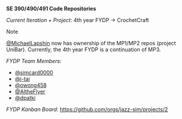 **SE 390/490/491 Code Repositories**

*Current Iteration + Project*: 4th year FYDP → CrochetCraft

> [!NOTE]
> [@MichaelLapshin](https://github.com/MichaelLapshin) now has ownership of the MP1/MP2 repos (project UniBar). Currently, the 4th year FYDP is a continuation of MP3.

*FYDP Team Members*:
* [@simcard0000](https://github.com/simcard0000)
* [@j-tai](https://github.com/j-tai)
* [@owong458](https://github.com/owong458)
* [@AltheFlyer](https://github.com/AltheFlyer)
* [@dpatki](https://github.com/dpatki)

*FYDP Kanban Board*:
https://github.com/orgs/jazz-sim/projects/2
